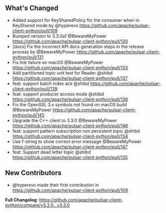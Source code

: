 ## What's Changed
* Added support for KeySharedPolicy for the consumer when in KeyShared mode by @hyperevo https://github.com/apache/pulsar-client-python/pull/109
* Bumped version to 3.3.0a1 @BewareMyPower https://github.com/apache/pulsar-client-python/pull/130
* [docs] Fix the incorrect API docs generation steps in the release process by @BewareMyPower https://github.com/apache/pulsar-client-python/pull/131
* Fix link failure on macOS @BewareMyPower https://github.com/apache/pulsar-client-python/pull/133
* Add partitioned topic unit test for Reader @shibd https://github.com/apache/pulsar-client-python/pull/137
* feat: support batch index ack @shibd https://github.com/apache/pulsar-client-python/pull/139
* feat: support producer access mode @shibd https://github.com/apache/pulsar-client-python/pull/138
* Fix the OpenSSL 3.x symbols not found on macOS build @BewareMyPower https://github.com/apache/pulsar-client-python/pull/145
* Upgrade the C++ client to 3.3.0 @BewareMyPower https://github.com/apache/pulsar-client-python/pull/146
* feat: support pattern subscription non persistent topic @shibd https://github.com/apache/pulsar-client-python/pull/134
* Use f-string to show correct error message @BewareMyPower https://github.com/apache/pulsar-client-python/pull/147
* feat: Support dead letter topic @shibd https://github.com/apache/pulsar-client-python/pull/135


## New Contributors
* @hyperevo made their first contribution in https://github.com/apache/pulsar-client-python/pull/109


**Full Changelog**: https://github.com/apache/pulsar-client-python/compare/v3.2.0...v3.3.0
